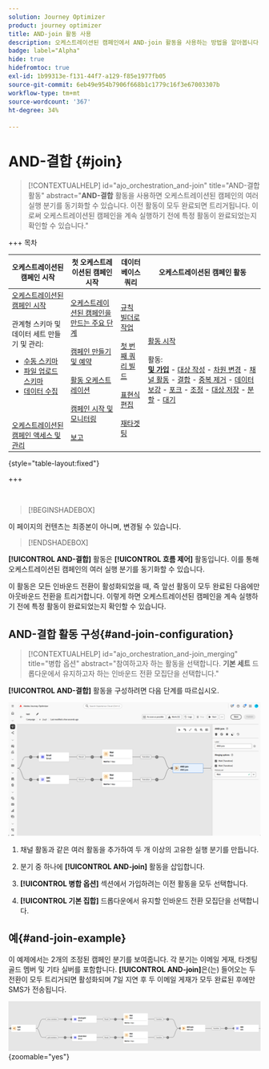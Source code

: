 ```yaml
---
solution: Journey Optimizer
product: journey optimizer
title: AND-join 활동 사용
description: 오케스트레이션된 캠페인에서 AND-join 활동을 사용하는 방법을 알아봅니다
badge: label="Alpha"
hide: true
hidefromtoc: true
exl-id: 1b99313e-f131-44f7-a129-f85e1977fb05
source-git-commit: 6eb49e954b7906f668b1c1779c16f3e67003307b
workflow-type: tm+mt
source-wordcount: '367'
ht-degree: 34%

---
```


# AND-결합 {#join}

>[!CONTEXTUALHELP]
>id="ajo_orchestration_and-join"
>title="AND-결합 활동"
>abstract="**AND-결합** 활동을 사용하면 오케스트레이션된 캠페인의 여러 실행 분기를 동기화할 수 있습니다. 이전 활동이 모두 완료되면 트리거됩니다. 이로써 오케스트레이션된 캠페인을 계속 실행하기 전에 특정 활동이 완료되었는지 확인할 수 있습니다."


+++ 목차

| 오케스트레이션된 캠페인 시작 | 첫 오케스트레이션된 캠페인 시작 | 데이터베이스 쿼리 | 오케스트레이션된 캠페인 활동 |
|---|---|---|---|
| [오케스트레이션된 캠페인 시작](../gs-orchestrated-campaigns.md)<br/><br/>관계형 스키마 및 데이터 세트 만들기 및 관리:</br> <ul><li>[수동 스키마](../manual-schema.md)</li><li>[파일 업로드 스키마](../file-upload-schema.md)</li><li>[데이터 수집](../ingest-data.md)</li></ul><br/><br/>[오케스트레이션된 캠페인 액세스 및 관리](../access-manage-orchestrated-campaigns.md) | [오케스트레이션된 캠페인을 만드는 주요 단계](../gs-campaign-creation.md)<br/><br/>[캠페인 만들기 및 예약](../create-orchestrated-campaign.md)<br/><br/>[활동 오케스트레이션](../orchestrate-activities.md)<br/><br/>[캠페인 시작 및 모니터링](../start-monitor-campaigns.md)<br/><br/>[보고](../reporting-campaigns.md) | [규칙 빌더로 작업](../orchestrated-rule-builder.md)<br/><br/>[첫 번째 쿼리 빌드](../build-query.md)<br/><br/>[표현식 편집](../edit-expressions.md)<br/><br/>[재타겟팅](../retarget.md) | [활동 시작](about-activities.md)<br/><br/>활동:<br/><b>[및 가입](and-join.md)</b> - [대상 작성](build-audience.md) - [차원 변경](change-dimension.md) - [채널 활동](channels.md) - [결합](combine.md) - [중복 제거](deduplication.md) - [데이터 보강](enrichment.md) - [포크](fork.md) - [조정](reconciliation.md) - [대상 저장](save-audience.md) - [분할](split.md) - [대기](wait.md) |

{style="table-layout:fixed"}

+++

<br/>

>[!BEGINSHADEBOX]

이 페이지의 컨텐츠는 최종본이 아니며, 변경될 수 있습니다.

>[!ENDSHADEBOX]

**[!UICONTROL AND-결합]** 활동은 **[!UICONTROL 흐름 제어]** 활동입니다. 이를 통해 오케스트레이션된 캠페인의 여러 실행 분기를 동기화할 수 있습니다.

이 활동은 모든 인바운드 전환이 활성화되었을 때, 즉 앞선 활동이 모두 완료된 다음에만 아웃바운드 전환을 트리거합니다. 이렇게 하면 오케스트레이션된 캠페인을 계속 실행하기 전에 특정 활동이 완료되었는지 확인할 수 있습니다.

## AND-결합 활동 구성{#and-join-configuration}

>[!CONTEXTUALHELP]
>id="ajo_orchestration_and-join_merging"
>title="병합 옵션"
>abstract="참여하고자 하는 활동을 선택합니다. **기본 세트** 드롭다운에서 유지하고자 하는 인바운드 전환 모집단을 선택합니다."

**[!UICONTROL AND-결합]** 활동을 구성하려면 다음 단계를 따르십시오.

![](../assets/workflow-andjoin.png)

1. 채널 활동과 같은 여러 활동을 추가하여 두 개 이상의 고유한 실행 분기를 만듭니다.

1. 분기 중 하나에 **[!UICONTROL AND-join]** 활동을 삽입합니다.

1. **[!UICONTROL 병합 옵션]** 섹션에서 가입하려는 이전 활동을 모두 선택합니다.

1. **[!UICONTROL 기본 집합]** 드롭다운에서 유지할 인바운드 전환 모집단을 선택합니다.

## 예{#and-join-example}

이 예제에서는 2개의 조정된 캠페인 분기를 보여줍니다. 각 분기는 이메일 게재, 타겟팅 골드 멤버 및 기타 실버를 포함합니다. **[!UICONTROL AND-join]**&#x200B;은(는) 들어오는 두 전환이 모두 트리거되면 활성화되며 7일 지연 후 두 이메일 게재가 모두 완료된 후에만 SMS가 전송됩니다.

![](../assets/workflow-andjoin-example.png){zoomable="yes"}
